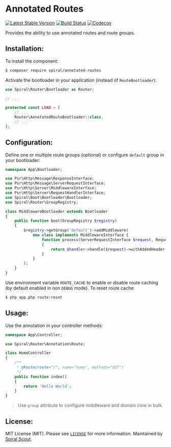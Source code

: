 Annotated Routes
========
[![Latest Stable Version](https://poser.pugx.org/spiral/annotated-routes/v/stable)](https://packagist.org/packages/spiral/annotated-routes) 
[![Build Status](https://github.com/spiral/annotated-routes/workflows/build/badge.svg)](https://github.com/spiral/annotated-routes/actions)
[![Codecov](https://codecov.io/gh/spiral/annotated-routes/branch/master/graph/badge.svg)](https://codecov.io/gh/spiral/annotated-routes/)

Provides the ability to use annotated routes and route groups.

Installation:
--------
To install the component:

```bash
$ composer require spiral/annotated-routes
```

Activate the bootloader in your application (instead of `RouteBootloader`):

```php
use Spiral\Router\Bootloader as Router;

// ...

protected const LOAD = [
    // ...
    Router\AnnotatedRouteBootloader::class,
    // ...
];
```

Configuration:
-------
Define one or multiple route groups (optional) or configure `default` group in your bootloader:

```php
namespace App\Bootloader;

use Psr\Http\Message\ResponseInterface;
use Psr\Http\Message\ServerRequestInterface;
use Psr\Http\Server\MiddlewareInterface;
use Psr\Http\Server\RequestHandlerInterface;
use Spiral\Boot\Bootloader\Bootloader;
use Spiral\Router\GroupRegistry;

class MiddlewareBootloader extends Bootloader
{
    public function boot(GroupRegistry $registry)
    {
        $registry->getGroup('default')->addMiddleware(
            new class implements MiddlewareInterface {
                function process(ServerRequestInterface $request, RequestHandlerInterface $handler): ResponseInterface
                {
                    return $handler->handle($request)->withAddedHeader("hello", "World");
                }
            }
        );
    }
}
```

Use environment variable `ROUTE_CACHE` to enable or disable route caching (by default enabled in non `DEBUG` mode). To 
reset route cache:

```bash
$ php app.php route:reset
```

Usage:
--------
Use the annotation in your controller methods:

```php
namespace App\Controller;

use Spiral\Router\Annotation\Route;

class HomeController
{
    /**
     * @Route(route="/", name="home", methods="GET")
     */
    public function index()
    {
        return 'Hello World';
    }
}
```

> Use `group` attribute to configure middleware and domain core in bulk.

License:
--------
MIT License (MIT). Please see [`LICENSE`](./LICENSE) for more information. Maintained by [Spiral Scout](https://spiralscout.com).
